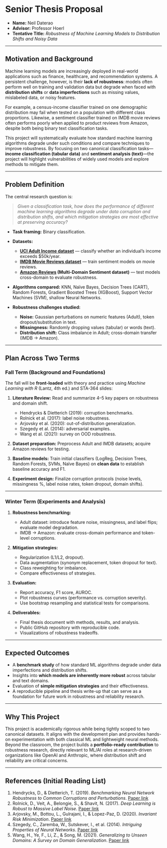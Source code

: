 # Senior Thesis Proposal

- **Name:** Neil Daterao
- **Advisor:** Professor Hoerl
- **Tentative Title:** *Robustness of Machine Learning Models to Distribution Shifts and Noisy Data*

---

## Motivation and Background

Machine learning models are increasingly deployed in real-world applications such as finance, healthcare, and recommendation systems. A persistent challenge, however, is their **lack of robustness**: models often perform well on training and validation data but degrade when faced with **distribution shifts** or **data imperfections** such as missing values, mislabeled data, or noisy features.

For example, a census-income classifier trained on one demographic distribution may fail when tested on a population with different class proportions. Likewise, a sentiment classifier trained on IMDB movie reviews often performs poorly when applied to product reviews from Amazon, despite both being binary text classification tasks.

This project will systematically evaluate how standard machine learning algorithms degrade under such conditions and compare techniques to improve robustness. By focusing on two canonical classification tasks—**income classification (tabular data)** and **sentiment analysis (text)**—the project will highlight vulnerabilities of widely used models and explore methods to mitigate them.

---

## Problem Definition

The central research question is:

> *Given a classification task, how does the performance of different machine learning algorithms degrade under data corruption and distribution shifts, and which mitigation strategies are most effective at preserving accuracy?*

* **Task framing:** Binary classification.
* **Datasets:**

  * **[UCI Adult Income dataset](https://archive.ics.uci.edu/dataset/2/adult)**  — classify whether an individual’s income exceeds \$50k/year.
  * **[IMDB Movie Reviews dataset](https://ai.stanford.edu/~amaas/data/sentiment/)** — train sentiment models on movie reviews.
  * **[Amazon Reviews](https://www.cs.jhu.edu/~mdredze/datasets/sentiment/) (Multi-Domain Sentiment dataset)** — test models cross-domain to evaluate robustness.
* **Algorithms compared:** KNN, Naïve Bayes, Decision Trees (CART), Random Forests, Gradient Boosted Trees (XGBoost), Support Vector Machines (SVM), shallow Neural Networks.
* **Robustness challenges studied:**

  * **Noise:** Gaussian perturbations on numeric features (Adult), token dropout/substitution in text.
  * **Missingness:** Randomly dropping values (tabular) or words (text).
  * **Distribution shift:** Class imbalance in Adult; cross-domain transfer (IMDB → Amazon).

---

## Plan Across Two Terms

### **Fall Term (Background and Foundations)**

The fall will be **front-loaded** with theory and practice using *Machine Learning with R* (Lantz, 4th ed.) and STA-364 slides:

1. **Literature Review:** Read and summarize 4–5 key papers on robustness and domain shift.

   * Hendrycks & Dietterich (2019): corruption benchmarks.
   * Rolnick et al. (2017): label noise robustness.
   * Arjovsky et al. (2020): out-of-distribution generalization.
   * Szegedy et al. (2014): adversarial examples.
   * Wang et al. (2021): survey on OOD robustness.

2. **Dataset preparation:** Preprocess Adult and IMDB datasets; acquire Amazon reviews for testing.

3. **Baseline models:** Train initial classifiers (LogReg, Decision Trees, Random Forests, SVMs, Naïve Bayes) on **clean data** to establish baseline accuracy and F1.

4. **Experiment design:** Finalize corruption protocols (noise levels, missingness %, label noise rates, token dropout, domain shifts).

---

### **Winter Term (Experiments and Analysis)**

1. **Robustness benchmarking:**

   * Adult dataset: introduce feature noise, missingness, and label flips; evaluate model degradation.
   * IMDB → Amazon: evaluate cross-domain performance and token-level corruptions.

2. **Mitigation strategies:**

   * Regularization (L1/L2, dropout).
   * Data augmentation (synonym replacement, token dropout for text).
   * Class reweighting for imbalance.
   * Compare effectiveness of strategies.

3. **Evaluation:**

   * Report accuracy, F1 score, AUROC.
   * Plot robustness curves (performance vs. corruption severity).
   * Use bootstrap resampling and statistical tests for comparisons.

4. **Deliverables:**

   * Final thesis document with methods, results, and analysis.
   * Public GitHub repository with reproducible code.
   * Visualizations of robustness tradeoffs.

---

## Expected Outcomes

* A **benchmark study** of how standard ML algorithms degrade under data imperfections and distribution shifts.
* Insights into **which models are inherently more robust** across tabular and text domains.
* Evaluation of **simple mitigation strategies** and their effectiveness.
* A reproducible pipeline and thesis write-up that can serve as a foundation for future work in robustness and reliability research.

---

## Why This Project

This project is academically rigorous while being tightly scoped to two canonical datasets. It aligns with the development plan and provides hands-on experimentation with both classical ML and lightweight neural methods. Beyond the classroom, the project builds a **portfolio-ready contribution** to robustness research, directly relevant to ML/AI roles at research-driven organizations like OpenAI and Anthropic, where distribution shift and reliability are critical concerns.

---

## References (Initial Reading List)

1. Hendrycks, D., & Dietterich, T. (2019). *Benchmarking Neural Network Robustness to Common Corruptions and Perturbations*. [Paper link](https://arxiv.org/abs/1903.12261)
2. Rolnick, D., Veit, A., Belongie, S., & Shavit, N. (2017). *Deep Learning is Robust to Massive Label Noise*. [Paper link](https://arxiv.org/abs/1705.10694)
3. Arjovsky, M., Bottou, L., Gulrajani, I., & Lopez-Paz, D. (2020). *Invariant Risk Minimization*. [Paper link](https://arxiv.org/abs/1907.02893)
4. Szegedy, C., Zaremba, W., Sutskever, I., et al. (2014). *Intriguing Properties of Neural Networks*. [Paper link](https://arxiv.org/abs/1312.6199)
5. Wang, H., Ye, F., Li, Z., & Song, M. (2021). *Generalizing to Unseen Domains: A Survey on Domain Generalization*. [Paper link](https://arxiv.org/abs/2103.03097)

